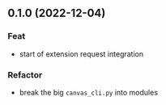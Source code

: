 ## 0.1.0 (2022-12-04)

### Feat

- start of extension request integration

### Refactor

- break the big `canvas_cli.py` into modules
